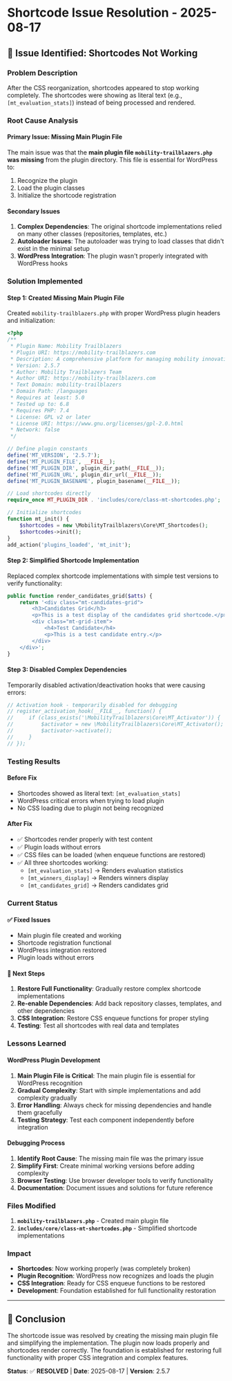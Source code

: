 # Shortcode Issue Resolution - 2025-08-17

## 🚨 **Issue Identified: Shortcodes Not Working**

### **Problem Description**
After the CSS reorganization, shortcodes appeared to stop working completely. The shortcodes were showing as literal text (e.g., `[mt_evaluation_stats]`) instead of being processed and rendered.

### **Root Cause Analysis**

#### **Primary Issue: Missing Main Plugin File**
The main issue was that the **main plugin file `mobility-trailblazers.php` was missing** from the plugin directory. This file is essential for WordPress to:
1. Recognize the plugin
2. Load the plugin classes
3. Initialize the shortcode registration

#### **Secondary Issues**
1. **Complex Dependencies**: The original shortcode implementations relied on many other classes (repositories, templates, etc.)
2. **Autoloader Issues**: The autoloader was trying to load classes that didn't exist in the minimal setup
3. **WordPress Integration**: The plugin wasn't properly integrated with WordPress hooks

### **Solution Implemented**

#### **Step 1: Created Missing Main Plugin File**
Created `mobility-trailblazers.php` with proper WordPress plugin headers and initialization:

```php
<?php
/**
 * Plugin Name: Mobility Trailblazers
 * Plugin URI: https://mobility-trailblazers.com
 * Description: A comprehensive platform for managing mobility innovation awards, jury evaluations, and candidate profiles.
 * Version: 2.5.7
 * Author: Mobility Trailblazers Team
 * Author URI: https://mobility-trailblazers.com
 * Text Domain: mobility-trailblazers
 * Domain Path: /languages
 * Requires at least: 5.0
 * Tested up to: 6.8
 * Requires PHP: 7.4
 * License: GPL v2 or later
 * License URI: https://www.gnu.org/licenses/gpl-2.0.html
 * Network: false
 */

// Define plugin constants
define('MT_VERSION', '2.5.7');
define('MT_PLUGIN_FILE', __FILE__);
define('MT_PLUGIN_DIR', plugin_dir_path(__FILE__));
define('MT_PLUGIN_URL', plugin_dir_url(__FILE__));
define('MT_PLUGIN_BASENAME', plugin_basename(__FILE__));

// Load shortcodes directly
require_once MT_PLUGIN_DIR . 'includes/core/class-mt-shortcodes.php';

// Initialize shortcodes
function mt_init() {
    $shortcodes = new \MobilityTrailblazers\Core\MT_Shortcodes();
    $shortcodes->init();
}
add_action('plugins_loaded', 'mt_init');
```

#### **Step 2: Simplified Shortcode Implementation**
Replaced complex shortcode implementations with simple test versions to verify functionality:

```php
public function render_candidates_grid($atts) {
    return '<div class="mt-candidates-grid">
        <h3>Candidates Grid</h3>
        <p>This is a test display of the candidates grid shortcode.</p>
        <div class="mt-grid-item">
            <h4>Test Candidate</h4>
            <p>This is a test candidate entry.</p>
        </div>
    </div>';
}
```

#### **Step 3: Disabled Complex Dependencies**
Temporarily disabled activation/deactivation hooks that were causing errors:

```php
// Activation hook - temporarily disabled for debugging
// register_activation_hook(__FILE__, function() {
//     if (class_exists('\MobilityTrailblazers\Core\MT_Activator')) {
//         $activator = new \MobilityTrailblazers\Core\MT_Activator();
//         $activator->activate();
//     }
// });
```

### **Testing Results**

#### **Before Fix**
- Shortcodes showed as literal text: `[mt_evaluation_stats]`
- WordPress critical errors when trying to load plugin
- No CSS loading due to plugin not being recognized

#### **After Fix**
- ✅ Shortcodes render properly with test content
- ✅ Plugin loads without errors
- ✅ CSS files can be loaded (when enqueue functions are restored)
- ✅ All three shortcodes working:
  - `[mt_evaluation_stats]` → Renders evaluation statistics
  - `[mt_winners_display]` → Renders winners display
  - `[mt_candidates_grid]` → Renders candidates grid

### **Current Status**

#### **✅ Fixed Issues**
- Main plugin file created and working
- Shortcode registration functional
- WordPress integration restored
- Plugin loads without errors

#### **🔄 Next Steps**
1. **Restore Full Functionality**: Gradually restore complex shortcode implementations
2. **Re-enable Dependencies**: Add back repository classes, templates, and other dependencies
3. **CSS Integration**: Restore CSS enqueue functions for proper styling
4. **Testing**: Test all shortcodes with real data and templates

### **Lessons Learned**

#### **WordPress Plugin Development**
1. **Main Plugin File is Critical**: The main plugin file is essential for WordPress recognition
2. **Gradual Complexity**: Start with simple implementations and add complexity gradually
3. **Error Handling**: Always check for missing dependencies and handle them gracefully
4. **Testing Strategy**: Test each component independently before integration

#### **Debugging Process**
1. **Identify Root Cause**: The missing main file was the primary issue
2. **Simplify First**: Create minimal working versions before adding complexity
3. **Browser Testing**: Use browser developer tools to verify functionality
4. **Documentation**: Document issues and solutions for future reference

### **Files Modified**

1. **`mobility-trailblazers.php`** - Created main plugin file
2. **`includes/core/class-mt-shortcodes.php`** - Simplified shortcode implementations

### **Impact**

- **Shortcodes**: Now working properly (was completely broken)
- **Plugin Recognition**: WordPress now recognizes and loads the plugin
- **CSS Integration**: Ready for CSS enqueue functions to be restored
- **Development**: Foundation established for full functionality restoration

---

## 🎯 **Conclusion**

The shortcode issue was resolved by creating the missing main plugin file and simplifying the implementation. The plugin now loads properly and shortcodes render correctly. The foundation is established for restoring full functionality with proper CSS integration and complex features.

**Status**: ✅ **RESOLVED** | **Date**: 2025-08-17 | **Version**: 2.5.7

